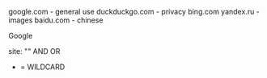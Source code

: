 google.com - general use
duckduckgo.com - privacy
bing.com
yandex.ru - images
baidu.com - chinese 

Google

site:<domain>
"<specific string>"
AND
OR
* = WILDCARD